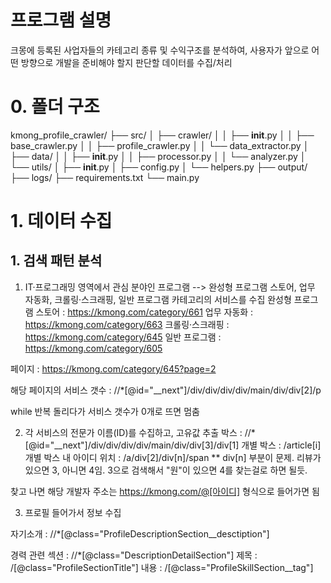# 프로그램 설명
크몽에 등록된 사업자들의 카테고리 종류 및 수익구조를 분석하여, 사용자가 앞으로 어떤 방향으로 개발을 준비해야 할지 판단할 데이터를 수집/처리

# 0. 폴더 구조
kmong_profile_crawler/
├── src/
│   ├── crawler/
│   │   ├── __init__.py
│   │   ├── base_crawler.py
│   │   ├── profile_crawler.py
│   │   └── data_extractor.py
│   ├── data/
│   │   ├── __init__.py
│   │   ├── processor.py
│   │   └── analyzer.py
│   └── utils/
│       ├── __init__.py
│       ├── config.py
│       └── helpers.py
├── output/
├── logs/
├── requirements.txt
└── main.py

# 1. 데이터 수집
## 1. 검색 패턴 분석
1. IT·프로그래밍 영역에서 관심 분야인 프로그램 --> 완성형 프로그램 스토어, 업무 자동화, 크롤링·스크래핑, 일반 프로그램 카테고리의 서비스를 수집
완성형 프로그램 스토어 : https://kmong.com/category/661
업무 자동화 : https://kmong.com/category/663
크롤링·스크래핑 : https://kmong.com/category/645
일반 프로그램 : https://kmong.com/category/605

페이지 : https://kmong.com/category/645?page=2

해당 페이지의 서비스 갯수 : //*[@id="__next"]/div/div/div/div/main/div/div[2]/p

while 반복 돌리다가 서비스 갯수가 0개로 뜨면 멈춤

2. 각 서비스의 전문가 이름(ID)를 수집하고, 고유값 추출
박스 : //*[@id="__next"]/div/div/div/div/main/div/div[3]/div[1]
개별 박스 : /article[i]
개별 박스 내 아이디 위치 : /a/div[2]/div[n]/span
** div[n] 부분이 문제. 리뷰가 있으면 3, 아니면 4임. 3으로 검색해서 "원"이 있으면 4를 찾는걸로 하면 될듯.

찾고 나면 해당 개발자 주소는 https://kmong.com/@[아이디] 형식으로 들어가면 됨

3. 프로필 들어가서 정보 수집

자기소개 : //*[@class="ProfileDescriptionSection__desctiption"]

경력 관련 섹션 : //*[@class="DescriptionDetailSection"]
제목 : /[@class="ProfileSectionTitle"]
내용 : /[@class="ProfileSkillSection__tag"]

